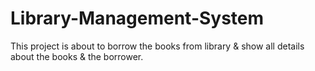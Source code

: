 # Library-Management-System
This project is about to borrow the books from library &amp; show all details about the books &amp; the borrower.

